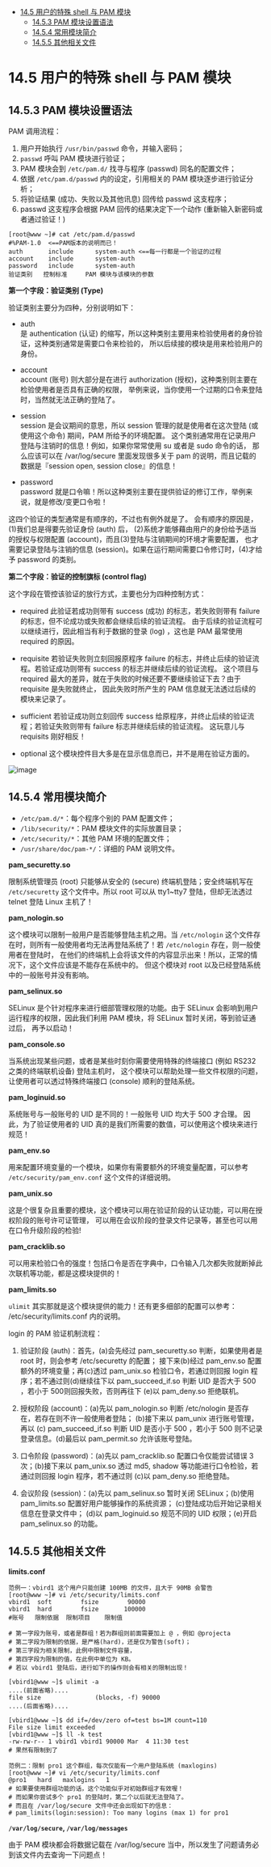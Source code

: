 <!-- TOC -->

- [14.5 用户的特殊 shell 与 PAM 模块](#145-用户的特殊-shell-与-pam-模块)
    - [14.5.3 PAM 模块设置语法](#1453-pam-模块设置语法)
    - [14.5.4 常用模块简介](#1454-常用模块简介)
    - [14.5.5 其他相关文件](#1455-其他相关文件)

<!-- /TOC -->

# 14.5 用户的特殊 shell 与 PAM 模块

## 14.5.3 PAM 模块设置语法

PAM 调用流程：

1. 用户开始执行 `/usr/bin/passwd` 命令，并输入密码；
2. `passwd` 呼叫 PAM 模块进行验证；
3. PAM 模块会到 `/etc/pam.d/` 找寻与程序 (passwd) 同名的配置文件；
4. 依据 `/etc/pam.d/passwd` 内的设定，引用相关的 PAM 模块逐步进行验证分析；
5. 将验证结果 (成功、失败以及其他讯息) 回传给 passwd 这支程序；
6. passwd 这支程序会根据 PAM 回传的结果决定下一个动作 (重新输入新密码或者通过验证！)

```
[root@www ~]# cat /etc/pam.d/passwd
#%PAM-1.0  <==PAM版本的说明而已！
auth       include      system-auth <==每一行都是一个验证的过程
account    include      system-auth
password   include      system-auth
验证类别   控制标准     PAM 模块与该模块的参数
```

**第一个字段：验证类别 (Type)**

验证类别主要分为四种，分别说明如下：

* auth <br>
是 authentication (认证) 的缩写，所以这种类别主要用来检验使用者的身份验证，这种类别通常是需要口令来检验的， 所以后续接的模块是用来检验用户的身份。

* account <br>
account (账号) 则大部分是在进行 authorization (授权)，这种类别则主要在检验使用者是否具有正确的权限， 举例来说，当你使用一个过期的口令来登陆时，当然就无法正确的登陆了。

* session <br>
session 是会议期间的意思，所以 session 管理的就是使用者在这次登陆 (或使用这个命令) 期间，PAM 所给予的环境配置。 这个类别通常用在记录用户登陆与注销时的信息！例如，如果你常常使用 su 或者是 sudo 命令的话， 那么应该可以在 /var/log/secure 里面发现很多关于 pam 的说明，而且记载的数据是『session open, session close』的信息！ 

* password <br>
password 就是口令嘛！所以这种类别主要在提供验证的修订工作，举例来说，就是修改/变更口令啦！

这四个验证的类型通常是有顺序的，不过也有例外就是了。 会有顺序的原因是，(1)我们总是得要先验证身份 (auth) 后， (2)系统才能够藉由用户的身份给予适当的授权与权限配置 (account)，而且(3)登陆与注销期间的环境才需要配置， 也才需要记录登陆与注销的信息 (session)。如果在运行期间需要口令修订时，(4)才给予 password 的类别。

**第二个字段：验证的控制旗标 (control flag)**

这个字段在管控该验证的放行方式，主要也分为四种控制方式：

* required
此验证若成功则带有 success (成功) 的标志，若失败则带有 failure 的标志，但不论成功或失败都会继续后续的验证流程。 由于后续的验证流程可以继续进行，因此相当有利于数据的登录 (log) ，这也是 PAM 最常使用 required 的原因。

* requisite
若验证失败则立刻回报原程序 failure 的标志，并终止后续的验证流程。若验证成功则带有 success 的标志并继续后续的验证流程。 这个项目与 required 最大的差异，就在于失败的时候还要不要继续验证下去？由于 requisite 是失败就终止， 因此失败时所产生的 PAM 信息就无法透过后续的模块来记录了。

* sufficient
若验证成功则立刻回传 success 给原程序，并终止后续的验证流程；若验证失败则带有 failure 标志并继续后续的验证流程。 这玩意儿与 requisits 刚好相反！

* optional
这个模块控件目大多是在显示信息而已，并不是用在验证方面的。

![image](resources/pam-2.gif)

## 14.5.4 常用模块简介

* `/etc/pam.d/*`：每个程序个别的 PAM 配置文件；
* `/lib/security/*`：PAM 模块文件的实际放置目录；
* `/etc/security/*`：其他 PAM 环境的配置文件；
* `/usr/share/doc/pam-*/`：详细的 PAM 说明文件。

**pam_securetty.so**

限制系统管理员 (root) 只能够从安全的 (secure) 终端机登陆；安全终端机写在 `/etc/securetty` 这个文件中。所以 root 可以从 tty1~tty7 登陆，但却无法透过 telnet 登陆 Linux 主机了！

**pam_nologin.so**

这个模块可以限制一般用户是否能够登陆主机之用。当 `/etc/nologin` 这个文件存在时，则所有一般使用者均无法再登陆系统了！若 `/etc/nologin` 存在，则一般使用者在登陆时， 在他们的终端机上会将该文件的内容显示出来！所以，正常的情况下，这个文件应该是不能存在系统中的。 但这个模块对 root 以及已经登陆系统中的一般账号并没有影响。

**pam_selinux.so**

SELinux 是个针对程序来进行细部管理权限的功能。由于 SELinux 会影响到用户运行程序的权限，因此我们利用 PAM 模块，将 SELinux 暂时关闭，等到验证通过后， 再予以启动！

**pam_console.so**

当系统出现某些问题，或者是某些时刻你需要使用特殊的终端接口 (例如 RS232 之类的终端联机设备) 登陆主机时， 这个模块可以帮助处理一些文件权限的问题，让使用者可以透过特殊终端接口 (console) 顺利的登陆系统。

**pam_loginuid.so**

系统账号与一般账号的 UID 是不同的！一般账号 UID 均大于 500 才合理。 因此，为了验证使用者的 UID 真的是我们所需要的数值，可以使用这个模块来进行规范！

**pam_env.so**

用来配置环境变量的一个模块，如果你有需要额外的环境变量配置，可以参考 `/etc/security/pam_env.conf` 这个文件的详细说明。

**pam_unix.so**

这是个很复杂且重要的模块，这个模块可以用在验证阶段的认证功能，可以用在授权阶段的账号许可证管理， 可以用在会议阶段的登录文件记录等，甚至也可以用在口令升级阶段的检验!

**pam_cracklib.so**

可以用来检验口令的强度！包括口令是否在字典中，口令输入几次都失败就断掉此次联机等功能，都是这模块提供的！

**pam_limits.so**

`ulimit` 其实那就是这个模块提供的能力！还有更多细部的配置可以参考： /etc/security/limits.conf 内的说明。

login 的 PAM 验证机制流程：

1. 验证阶段 (auth)：首先，(a)会先经过 pam_securetty.so 判断，如果使用者是 root 时，则会参考 /etc/securetty 的配置； 接下来(b)经过 pam_env.so 配置额外的环境变量；再(c)透过 pam_unix.so 检验口令，若通过则回报 login 程序；若不通过则(d)继续往下以 pam_succeed_if.so 判断 UID 是否大于 500 ，若小于 500则回报失败，否则再往下 (e)以 pam_deny.so 拒绝联机。

2. 授权阶段 (account)：(a)先以 pam_nologin.so 判断 /etc/nologin 是否存在，若存在则不许一般使用者登陆； (b)接下来以 pam_unix 进行账号管理，再以 (c) pam_succeed_if.so 判断 UID 是否小于 500 ，若小于 500 则不记录登录信息。(d)最后以 pam_permit.so 允许该账号登陆。

3. 口令阶段 (password)：(a)先以 pam_cracklib.so 配置口令仅能尝试错误 3 次；(b)接下来以 pam_unix.so 透过 md5, shadow 等功能进行口令检验，若通过则回报 login 程序，若不通过则 (c)以 pam_deny.so 拒绝登陆。

4. 会议阶段 (session)：(a)先以 pam_selinux.so 暂时关闭 SELinux；(b)使用 pam_limits.so 配置好用户能够操作的系统资源； (c)登陆成功后开始记录相关信息在登录文件中； (d)以 pam_loginuid.so 规范不同的 UID 权限；(e)开启 pam_selinux.so 的功能。

## 14.5.5 其他相关文件

**limits.conf**

```
范例一：vbird1 这个用户只能创建 100MB 的文件，且大于 90MB 会警告
[root@www ~]# vi /etc/security/limits.conf
vbird1	soft		fsize		 90000
vbird1	hard		fsize		100000
#账号   限制依据	限制项目 	限制值

# 第一字段为账号，或者是群组！若为群组则前面需要加上 @ ，例如 @projecta
# 第二字段为限制的依据，是严格(hard)，还是仅为警告(soft)；
# 第三字段为相关限制，此例中限制文件容量，
# 第四字段为限制的值，在此例中单位为 KB。
# 若以 vbird1 登陆后，进行如下的操作则会有相关的限制出现！

[vbird1@www ~]$ ulimit -a
....(前面省略)....
file size               (blocks, -f) 90000
....(后面省略)....

[vbird1@www ~]$ dd if=/dev/zero of=test bs=1M count=110
File size limit exceeded
[vbird1@www ~]$ ll -k test
-rw-rw-r-- 1 vbird1 vbird1 90000 Mar  4 11:30 test
# 果然有限制到了

范例二：限制 pro1 这个群组，每次仅能有一个用户登陆系统 (maxlogins)
[root@www ~]# vi /etc/security/limits.conf
@pro1   hard   maxlogins   1
# 如果要使用群组功能的话，这个功能似乎对初始群组才有效喔！
# 而如果你尝试多个 pro1 的登陆时，第二个以后就无法登陆了。
# 而且在 /var/log/secure 文件中还会出现如下的信息：
# pam_limits(login:session): Too many logins (max 1) for pro1
```

**`/var/log/secure`, `/var/log/messages`**

由于 PAM 模块都会将数据记载在 /var/log/secure 当中，所以发生了问题请务必到该文件内去查询一下问题点！

